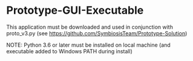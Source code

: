 # Prototype-GUI-Executable
This application must be downloaded and used in conjunction with proto_v3.py (see https://github.com/SymbiosisTeam/Prototype-Solution)

NOTE: Python 3.6 or later must be installed on local machine (and executable added to Windows PATH during install)
